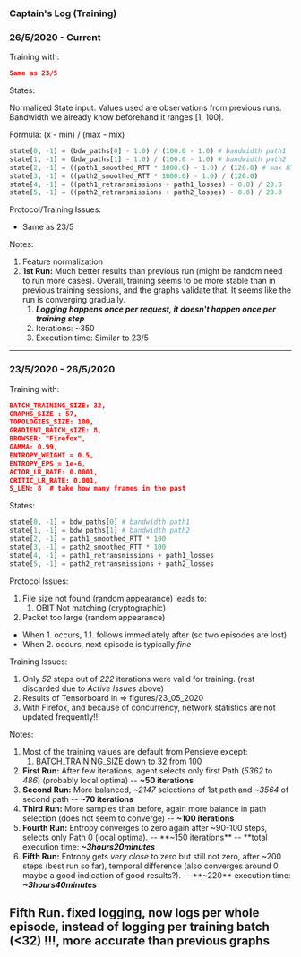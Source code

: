 ### Captain's Log (Training)


### 26/5/2020 - Current
Training with:
``` json
Same as 23/5
```
States:

Normalized State input.
Values used are observations from previous runs.
Bandwidth we already know beforehand it ranges [1, 100].

Formula: (x - min) / (max - mix)
``` python
state[0, -1] = (bdw_paths[0] - 1.0) / (100.0 - 1.0) # bandwidth path1
state[1, -1] = (bdw_paths[1] - 1.0) / (100.0 - 1.0) # bandwidth path2
state[2, -1] = ((path1_smoothed_RTT * 1000.0) - 1.0) / (120.0) # max RTT so far 120ms 
state[3, -1] = ((path2_smoothed_RTT * 1000.0) - 1.0) / (120.0)
state[4, -1] = ((path1_retransmissions + path1_losses) - 0.0) / 20.0
state[5, -1] = ((path2_retransmissions + path2_losses) - 0.0) / 20.0
```

Protocol/Training Issues:
* Same as 23/5

Notes: 
1. Feature normalization
2. **1st Run:** Much better results than previous run (might be random need to run more cases). Overall, training seems to be more stable than in previous training sessions, and the graphs validate that. It seems like the run is converging gradually.
    1. ***Logging happens once per request, it doesn't happen once per training step*** 
    2. Iterations: ~350
    3. Execution time: Similar to 23/5
---


### 23/5/2020 - 26/5/2020

Training with:
``` json
BATCH_TRAINING_SIZE: 32,
GRAPHS_SIZE : 57,
TOPOLOGIES_SIZE: 100,
GRADIENT_BATCH_sIZE: 8,
BROWSER: "Firefox",
GAMMA: 0.99,
ENTROPY_WEIGHT = 0.5,
ENTROPY_EPS = 1e-6,
ACTOR_LR_RATE: 0.0001,
CRITIC_LR_RATE: 0.001,
S_LEN: 8  # take how many frames in the past
```
States: 
``` python
state[0, -1] = bdw_paths[0] # bandwidth path1
state[1, -1] = bdw_paths[1] # bandwidth path2
state[2, -1] = path1_smoothed_RTT * 100
state[3, -1] = path2_smoothed_RTT * 100
state[4, -1] = path1_retransmissions + path1_losses
state[5, -1] = path2_retransmissions + path2_losses
```

Protocol Issues:
1. File size not found (random appearance) leads to:
    1. OBIT Not matching (cryptographic)
2. Packet too large (random appearance)

- When 1. occurs, 1.1. follows immediately after (so two episodes are lost)
- When 2. occurs, next episode is typically _fine_


Training Issues: 
1. Only _52_ steps out of _222_ iterations were valid for training. (rest discarded due to _Active Issues_ above)
2. Results of Tensorboard in => figures/23_05_2020
3. With Firefox, and because of concurrency, network statistics are not updated frequently!!! 

Notes: 
1. Most of the training values are default from Pensieve except:
    1. BATCH_TRAINING_SIZE down to 32 from 100 
2. **First Run:** After few iterations, agent selects only first Path (_5362_ to _486_) (probably local optima) -- **~50 iterations**
3. **Second Run:** More balanced, _~2147_ selections of 1st path and _~3564_ of second path -- **~70 iterations**
4. **Third Run:** More samples than before, again more balance in path selection (does not seem to converge) -- **~100 iterations**
5. **Fourth Run:** Entropy converges to zero again after ~90-100 steps, selects only Path 0 (local optima). -- **~150 iterations** -- **total execution time: ***~3hours20minutes***
6. **Fifth Run:** Entropy gets _very close_ to zero but still not zero, after ~200 steps (best run so far), temporal difference (also converges around 0, maybe a good indication of good results?). -- **~220** execution time: ***~3hours40minutes***

**Fifth Run. fixed logging, now logs per whole episode, instead of logging per training batch (<32) !!!, more accurate than previous graphs**
---